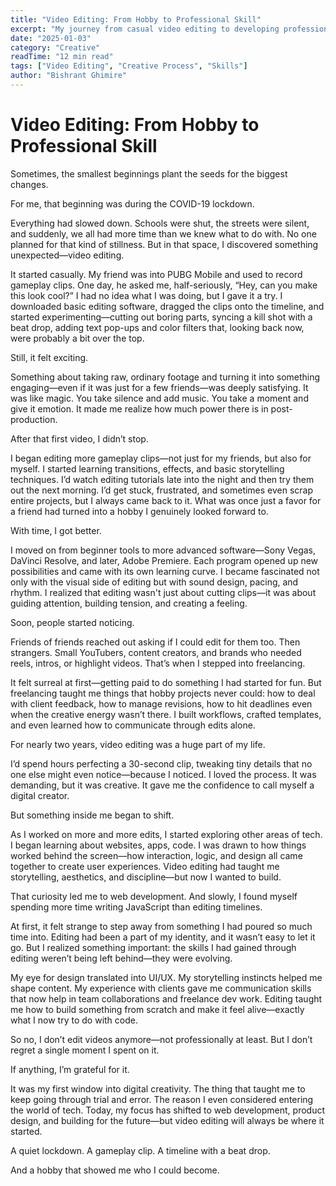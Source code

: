 ```yaml
---
title: "Video Editing: From Hobby to Professional Skill"
excerpt: "My journey from casual video editing to developing professional-grade content creation skills."
date: "2025-01-03"
category: "Creative"
readTime: "12 min read"
tags: ["Video Editing", "Creative Process", "Skills"]
author: "Bishrant Ghimire"
---
```


# Video Editing: From Hobby to Professional Skill

Sometimes, the smallest beginnings plant the seeds for the biggest changes.

For me, that beginning was during the COVID-19 lockdown.

Everything had slowed down. Schools were shut, the streets were silent, and suddenly, we all had more time than we knew what to do with. No one planned for that kind of stillness. But in that space, I discovered something unexpected—video editing.

It started casually. My friend was into PUBG Mobile and used to record gameplay clips. One day, he asked me, half-seriously, “Hey, can you make this look cool?” I had no idea what I was doing, but I gave it a try. I downloaded basic editing software, dragged the clips onto the timeline, and started experimenting—cutting out boring parts, syncing a kill shot with a beat drop, adding text pop-ups and color filters that, looking back now, were probably a bit over the top.

Still, it felt exciting.

Something about taking raw, ordinary footage and turning it into something engaging—even if it was just for a few friends—was deeply satisfying. It was like magic. You take silence and add music. You take a moment and give it emotion. It made me realize how much power there is in post-production.

After that first video, I didn’t stop.

I began editing more gameplay clips—not just for my friends, but also for myself. I started learning transitions, effects, and basic storytelling techniques. I’d watch editing tutorials late into the night and then try them out the next morning. I’d get stuck, frustrated, and sometimes even scrap entire projects, but I always came back to it. What was once just a favor for a friend had turned into a hobby I genuinely looked forward to.

With time, I got better.

I moved on from beginner tools to more advanced software—Sony Vegas, DaVinci Resolve, and later, Adobe Premiere. Each program opened up new possibilities and came with its own learning curve. I became fascinated not only with the visual side of editing but with sound design, pacing, and rhythm. I realized that editing wasn't just about cutting clips—it was about guiding attention, building tension, and creating a feeling.

Soon, people started noticing.

Friends of friends reached out asking if I could edit for them too. Then strangers. Small YouTubers, content creators, and brands who needed reels, intros, or highlight videos. That’s when I stepped into freelancing.

It felt surreal at first—getting paid to do something I had started for fun. But freelancing taught me things that hobby projects never could: how to deal with client feedback, how to manage revisions, how to hit deadlines even when the creative energy wasn’t there. I built workflows, crafted templates, and even learned how to communicate through edits alone.

For nearly two years, video editing was a huge part of my life.

I’d spend hours perfecting a 30-second clip, tweaking tiny details that no one else might even notice—because I noticed. I loved the process. It was demanding, but it was creative. It gave me the confidence to call myself a digital creator.

But something inside me began to shift.

As I worked on more and more edits, I started exploring other areas of tech. I began learning about websites, apps, code. I was drawn to how things worked behind the screen—how interaction, logic, and design all came together to create user experiences. Video editing had taught me storytelling, aesthetics, and discipline—but now I wanted to build.

That curiosity led me to web development. And slowly, I found myself spending more time writing JavaScript than editing timelines.

At first, it felt strange to step away from something I had poured so much time into. Editing had been a part of my identity, and it wasn’t easy to let it go. But I realized something important: the skills I had gained through editing weren’t being left behind—they were evolving.

My eye for design translated into UI/UX. My storytelling instincts helped me shape content. My experience with clients gave me communication skills that now help in team collaborations and freelance dev work. Editing taught me how to build something from scratch and make it feel alive—exactly what I now try to do with code.

So no, I don’t edit videos anymore—not professionally at least. But I don’t regret a single moment I spent on it.

If anything, I’m grateful for it.

It was my first window into digital creativity. The thing that taught me to keep going through trial and error. The reason I even considered entering the world of tech. Today, my focus has shifted to web development, product design, and building for the future—but video editing will always be where it started.

A quiet lockdown. A gameplay clip. A timeline with a beat drop.

And a hobby that showed me who I could become.
